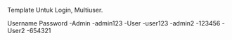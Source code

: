 Template Untuk Login, Multiuser.


Username  Password 
-Admin    -admin123
-User     -user123
-admin2  -123456
-User2   -654321

